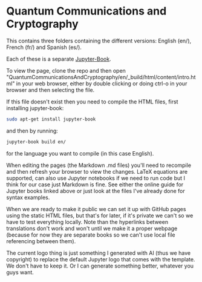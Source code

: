 
# Quantum Communications and Cryptography

This contains three folders containing the different versions: English (en/), French (fr/) and Spanish (es/).

Each of these is a separate [Jupyter-Book](https://jupyterbook.org/en/stable/intro.html).

To view the page, clone the repo and then open "QuantumCommunicationsAndCryptography/en/_build/html/content/intro.html" in your web browser, either by double clicking or doing ctrl-o in your browser and then selecting the file. 

If this file doesn't exist then you need to compile the HTML files, first installing jupyter-book:
```bash
sudo apt-get install jupyter-book
```
and then by running:
```bash
jupyter-book build en/
```
for the language you want to compile (in this case English).

When editing the pages (the Markdown .md files) you'll need to recompile and then refresh your browser to view the changes. LaTeX equations are supported, can also use Jupyter notebooks if we need to run code but I think for our case just Markdown is fine. See either the online guide for Jupyter books linked above or just look at the files I've already done for syntax examples.

When we are ready to make it public we can set it up with GitHub pages using the static HTML files, but that's for later, if it's private we can't so we have to test everything locally. Note than the hyperlinks between translations don't work and won't until we make it a proper webpage (because for now they are separate books so we can't use local file referencing between them).

The current logo thing is just something I generated with AI (thus we have copyright) to replace the default Jupyter logo that comes with the template. We don't have to keep it. Or I can generate something better, whatever you guys want.
